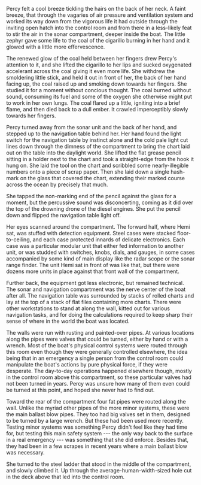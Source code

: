 

[//]: # (what does a slow and silent section read like? What is the written equivalent to the long shot in Stalker?)

Percy felt a cool breeze tickling the hairs on the back of her neck. A faint breeze, that through the vagaries of air pressure and ventilation system and worked its way down from the vigorous life it had outside through the inviting open hatch into the control room and from there in a less-likely feat to stir the air in the sonar compartment, deeper inside the boat. The little zephyr gave some life to the coal of the cigarillo burning in her hand and it glowed with a little more effervescence.

The renewed glow of the coal held between her fingers drew Percy's attention to it, and she lifted the cigarillo to her lips and sucked oxygenated accelerant across the coal giving it even more life. She withdrew the smoldering little stick, and held it out in front of her, the back of her hand facing up, the coal raised up and smoking down towards her fingers. She studied it for a moment without concious thought. The coal burned without sound, consuming its fuel and some of the oxygen she otherwise might put to work in her own lungs. The coal flared up a little, igniting into a brief flame, and then died back to a dull ember. It crawled imperceptibly slowly towards her fingers.

Percy turned away from the sonar unit and the back of her hand, and stepped up to the navigation table behind her. Her hand found the light switch for the navigation table by instinct alone and the cold pale light cut lines down through the dimness of the compartment to bring the chart laid out on the table into the daylight world. She lifted the flat grease pencil sitting in a holder next to the chart and took a straight-edge from the hook it hung on. She laid the tool on the chart and scribbled some nearly-illegible numbers onto a piece of scrap paper. Then she laid down a single hash-mark on the glass that covered the chart, extending their marked course across the ocean by precisely that much.

She tapped the non-marking end of the pencil against the glass for a moment, but the percussive sound was disconcerting, coming as it did over the top of the drowning drone of the diesel engines. She put the pencil down and flipped the navigation table light off.

Her eyes scanned around the compartment. The forward half, where Hemi sat, was stuffed with detection equipment. Steel cases were stacked floor-to-ceiling, and each case protected innards of delicate electronics. Each case was a particular modular unit that either fed information to another unit, or was studded with switches, knobs, dials, and gauges, in some cases accompanied by some kind of main display like the radar scope or the sonar range finder. The unit Hemi sat in front of was like that, but there were dozens more units in place against that front wall of the compartment.

Further back, the equipment got less electronic, but remained technical. The sonar and navigation compartment was the nerve center of the boat after all. The navigation table was surrounded by stacks of rolled charts and lay at the top of a stack of flat files containing more charts. There were other workstations to stand at along the wall, kitted out for various navigation tasks, and for doing the calculations required to keep sharp their sense of where in the world the boat was located.

The walls were run with rusting and painted-over pipes. At various locations along the pipes were valves that could be turned, either by hand or with a wrench. Most of the boat's physical control systems were routed through this room even though they were generally controlled elsewhere, the idea being that in an emergency a single person from the control room could manipulate the boat's actions by pure physical force, if they were desperate. The day-to-day operations happened elsewhere though, mostly in the control room above this compartment, so these particular valves had not been turned in years. Percy was unsure how many of them even could be turned at this point, and hoped she never had to find out.

Toward the rear of the compartment four fat pipes were routed along the wall. Unlike the myriad other pipes of the more minor systems, these were the main ballast blow pipes. They too had big valves set in them, designed to be turned by a large wrench. But these had been used more recently. Testing minor systems was something Percy didn't feel like they had time for, but testing this main safety system --- the only way back to the surface in a real emergency --- was something that she did enforce. Besides that, they had been in a few scrapes in recent years where a main ballast blow was necessary.

She turned to the steel ladder that stood in the middle of the compartment, and slowly climbed it. Up through the average-human-width-sized hole cut in the deck above that led into the control room.



